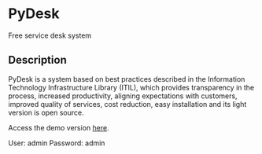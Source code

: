 PyDesk
======

Free service desk system

Description
--------------------------------------
PyDesk is a system based on best practices described in the Information Technology Infrastructure Library (ITIL), which provides transparency in the process, increased productivity, aligning expectations with customers, improved quality of services, cost reduction, easy installation and its light version is open source.

Access the demo version [here](http://pydesk.herokuapp.com/).

User: admin
Password: admin

